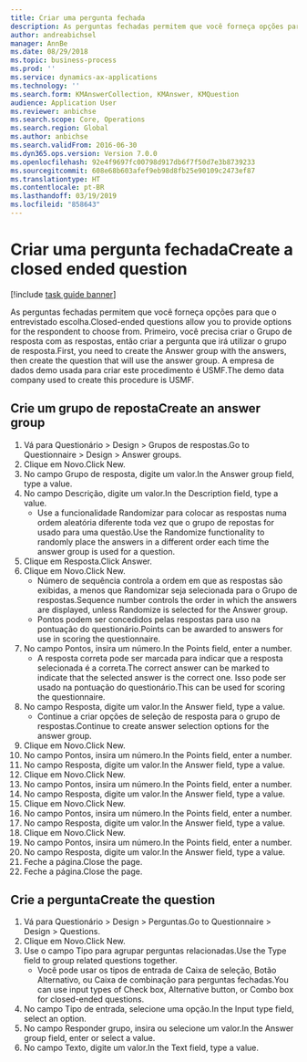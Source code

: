 ```yaml
---
title: Criar uma pergunta fechada
description: As perguntas fechadas permitem que você forneça opções para que o entrevistado escolha.
author: andreabichsel
manager: AnnBe
ms.date: 08/29/2018
ms.topic: business-process
ms.prod: ''
ms.service: dynamics-ax-applications
ms.technology: ''
ms.search.form: KMAnswerCollection, KMAnswer, KMQuestion
audience: Application User
ms.reviewer: anbichse
ms.search.scope: Core, Operations
ms.search.region: Global
ms.author: anbichse
ms.search.validFrom: 2016-06-30
ms.dyn365.ops.version: Version 7.0.0
ms.openlocfilehash: 92e4f9697fc00798d917db6f7f50d7e3b8739233
ms.sourcegitcommit: 608e68b603afef9eb98d8fb25e90109c2473ef87
ms.translationtype: HT
ms.contentlocale: pt-BR
ms.lasthandoff: 03/19/2019
ms.locfileid: "858643"
---
```

# <a name="create-a-closed-ended-question"></a><span data-ttu-id="a0860-103">Criar uma pergunta fechada</span><span class="sxs-lookup"><span data-stu-id="a0860-103">Create a closed ended question</span></span>

[!include [task guide banner](../../includes/task-guide-banner.md)]

<span data-ttu-id="a0860-104">As perguntas fechadas permitem que você forneça opções para que o entrevistado escolha.</span><span class="sxs-lookup"><span data-stu-id="a0860-104">Closed-ended questions allow you to provide options for the respondent to choose from.</span></span> <span data-ttu-id="a0860-105">Primeiro, você precisa criar o Grupo de resposta com as respostas, então criar a pergunta que irá utilizar o grupo de resposta.</span><span class="sxs-lookup"><span data-stu-id="a0860-105">First, you need to create the Answer group with the answers, then create the question that will use the answer group.</span></span> <span data-ttu-id="a0860-106">A empresa de dados demo usada para criar este procedimento é USMF.</span><span class="sxs-lookup"><span data-stu-id="a0860-106">The demo data company used to create this procedure is USMF.</span></span>


## <a name="create-an-answer-group"></a><span data-ttu-id="a0860-107">Crie um grupo de reposta</span><span class="sxs-lookup"><span data-stu-id="a0860-107">Create an answer group</span></span>
1. <span data-ttu-id="a0860-108">Vá para Questionário > Design > Grupos de respostas.</span><span class="sxs-lookup"><span data-stu-id="a0860-108">Go to Questionnaire > Design > Answer groups.</span></span>
2. <span data-ttu-id="a0860-109">Clique em Novo.</span><span class="sxs-lookup"><span data-stu-id="a0860-109">Click New.</span></span>
3. <span data-ttu-id="a0860-110">No campo Grupo de resposta, digite um valor.</span><span class="sxs-lookup"><span data-stu-id="a0860-110">In the Answer group field, type a value.</span></span>
4. <span data-ttu-id="a0860-111">No campo Descrição, digite um valor.</span><span class="sxs-lookup"><span data-stu-id="a0860-111">In the Description field, type a value.</span></span>
    * <span data-ttu-id="a0860-112">Use a funcionalidade Randomizar para colocar as respostas numa ordem aleatória diferente toda vez que o grupo de repostas for usado para uma questão.</span><span class="sxs-lookup"><span data-stu-id="a0860-112">Use the Randomize functionality to randomly place the answers in a different order each time the answer group is used for a question.</span></span>  
5. <span data-ttu-id="a0860-113">Clique em Resposta.</span><span class="sxs-lookup"><span data-stu-id="a0860-113">Click Answer.</span></span>
6. <span data-ttu-id="a0860-114">Clique em Novo.</span><span class="sxs-lookup"><span data-stu-id="a0860-114">Click New.</span></span>
    * <span data-ttu-id="a0860-115">Número de sequência controla a ordem em que as respostas são exibidas, a menos que Randomizar seja selecionada para o Grupo de respostas.</span><span class="sxs-lookup"><span data-stu-id="a0860-115">Sequence number controls the order in which the answers are displayed, unless Randomize is selected for the Answer group.</span></span>  
    * <span data-ttu-id="a0860-116">Pontos podem ser concedidos pelas respostas para uso na pontuação do questionário.</span><span class="sxs-lookup"><span data-stu-id="a0860-116">Points can be awarded to answers for use in scoring the questionnaire.</span></span>  
7. <span data-ttu-id="a0860-117">No campo Pontos, insira um número.</span><span class="sxs-lookup"><span data-stu-id="a0860-117">In the Points field, enter a number.</span></span>
    * <span data-ttu-id="a0860-118">A resposta correta pode ser marcada para indicar que a resposta selecionada é a correta.</span><span class="sxs-lookup"><span data-stu-id="a0860-118">The correct answer can be marked to indicate that the selected answer is the correct one.</span></span> <span data-ttu-id="a0860-119">Isso pode ser usado na pontuação do questionário.</span><span class="sxs-lookup"><span data-stu-id="a0860-119">This can be used for scoring the questionnaire.</span></span>  
8. <span data-ttu-id="a0860-120">No campo Resposta, digite um valor.</span><span class="sxs-lookup"><span data-stu-id="a0860-120">In the Answer field, type a value.</span></span>
    * <span data-ttu-id="a0860-121">Continue a criar opções de seleção de resposta para o grupo de respostas.</span><span class="sxs-lookup"><span data-stu-id="a0860-121">Continue to create answer selection options for the answer group.</span></span>  
9. <span data-ttu-id="a0860-122">Clique em Novo.</span><span class="sxs-lookup"><span data-stu-id="a0860-122">Click New.</span></span>
10. <span data-ttu-id="a0860-123">No campo Pontos, insira um número.</span><span class="sxs-lookup"><span data-stu-id="a0860-123">In the Points field, enter a number.</span></span>
11. <span data-ttu-id="a0860-124">No campo Resposta, digite um valor.</span><span class="sxs-lookup"><span data-stu-id="a0860-124">In the Answer field, type a value.</span></span>
12. <span data-ttu-id="a0860-125">Clique em Novo.</span><span class="sxs-lookup"><span data-stu-id="a0860-125">Click New.</span></span>
13. <span data-ttu-id="a0860-126">No campo Pontos, insira um número.</span><span class="sxs-lookup"><span data-stu-id="a0860-126">In the Points field, enter a number.</span></span>
14. <span data-ttu-id="a0860-127">No campo Resposta, digite um valor.</span><span class="sxs-lookup"><span data-stu-id="a0860-127">In the Answer field, type a value.</span></span>
15. <span data-ttu-id="a0860-128">Clique em Novo.</span><span class="sxs-lookup"><span data-stu-id="a0860-128">Click New.</span></span>
16. <span data-ttu-id="a0860-129">No campo Pontos, insira um número.</span><span class="sxs-lookup"><span data-stu-id="a0860-129">In the Points field, enter a number.</span></span>
17. <span data-ttu-id="a0860-130">No campo Resposta, digite um valor.</span><span class="sxs-lookup"><span data-stu-id="a0860-130">In the Answer field, type a value.</span></span>
18. <span data-ttu-id="a0860-131">Clique em Novo.</span><span class="sxs-lookup"><span data-stu-id="a0860-131">Click New.</span></span>
19. <span data-ttu-id="a0860-132">No campo Pontos, insira um número.</span><span class="sxs-lookup"><span data-stu-id="a0860-132">In the Points field, enter a number.</span></span>
20. <span data-ttu-id="a0860-133">No campo Resposta, digite um valor.</span><span class="sxs-lookup"><span data-stu-id="a0860-133">In the Answer field, type a value.</span></span>
21. <span data-ttu-id="a0860-134">Feche a página.</span><span class="sxs-lookup"><span data-stu-id="a0860-134">Close the page.</span></span>
22. <span data-ttu-id="a0860-135">Feche a página.</span><span class="sxs-lookup"><span data-stu-id="a0860-135">Close the page.</span></span>

## <a name="create-the-question"></a><span data-ttu-id="a0860-136">Crie a pergunta</span><span class="sxs-lookup"><span data-stu-id="a0860-136">Create the question</span></span>
1. <span data-ttu-id="a0860-137">Vá para Questionário > Design > Perguntas.</span><span class="sxs-lookup"><span data-stu-id="a0860-137">Go to Questionnaire > Design > Questions.</span></span>
2. <span data-ttu-id="a0860-138">Clique em Novo.</span><span class="sxs-lookup"><span data-stu-id="a0860-138">Click New.</span></span>
3. <span data-ttu-id="a0860-139">Use o campo Tipo para agrupar perguntas relacionadas.</span><span class="sxs-lookup"><span data-stu-id="a0860-139">Use the Type field to group related questions together.</span></span>
    * <span data-ttu-id="a0860-140">Você pode usar os tipos de entrada de Caixa de seleção, Botão Alternativo, ou Caixa de combinação para perguntas fechadas.</span><span class="sxs-lookup"><span data-stu-id="a0860-140">You can use input types of Check box, Alternative button, or Combo box for closed-ended questions.</span></span>  
4. <span data-ttu-id="a0860-141">No campo Tipo de entrada, selecione uma opção.</span><span class="sxs-lookup"><span data-stu-id="a0860-141">In the Input type field, select an option.</span></span>
5. <span data-ttu-id="a0860-142">No campo Responder grupo, insira ou selecione um valor.</span><span class="sxs-lookup"><span data-stu-id="a0860-142">In the Answer group field, enter or select a value.</span></span>
6. <span data-ttu-id="a0860-143">No campo Texto, digite um valor.</span><span class="sxs-lookup"><span data-stu-id="a0860-143">In the Text field, type a value.</span></span>


